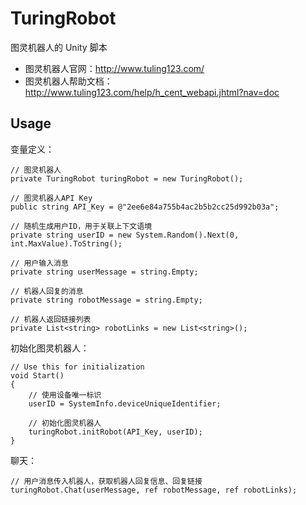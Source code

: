 # TuringRobot

图灵机器人的 Unity 脚本 

* 图灵机器人官网：http://www.tuling123.com/
* 图灵机器人帮助文档：http://www.tuling123.com/help/h_cent_webapi.jhtml?nav=doc

## Usage

变量定义：

```
// 图灵机器人
private TuringRobot turingRobot = new TuringRobot();

// 图灵机器人API Key
public string API_Key = @"2ee6e84a755b4ac2b5b2cc25d992b03a";

// 随机生成用户ID，用于关联上下文语境
private string userID = new System.Random().Next(0, int.MaxValue).ToString();

// 用户输入消息
private string userMessage = string.Empty;

// 机器人回复的消息
private string robotMessage = string.Empty;

// 机器人返回链接列表
private List<string> robotLinks = new List<string>();
```

初始化图灵机器人：
```
// Use this for initialization
void Start()
{
    // 使用设备唯一标识
    userID = SystemInfo.deviceUniqueIdentifier;

    // 初始化图灵机器人
    turingRobot.initRobot(API_Key, userID);
}
```

聊天：
```
// 用户消息传入机器人，获取机器人回复信息、回复链接
turingRobot.Chat(userMessage, ref robotMessage, ref robotLinks);
```